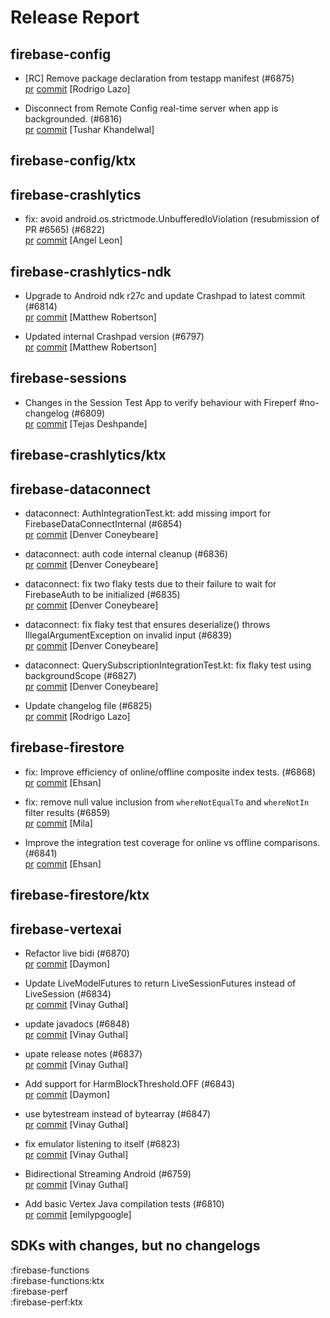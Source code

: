 # Release Report
## firebase-config
      
* [RC] Remove package declaration from testapp manifest (#6875)   
  [pr](https://github.com/firebase/firebase-android-sdk/pull/6875) [commit](https://github.com/firebase/firebase-android-sdk/commit/5aff679ee3e0fa22c1ff7876f08eb9088acd41c3)  [Rodrigo Lazo]

* Disconnect from Remote Config real-time server when app is backgrounded. (#6816)   
  [pr](https://github.com/firebase/firebase-android-sdk/pull/6816) [commit](https://github.com/firebase/firebase-android-sdk/commit/5081e7c978c4f9ff7d358f4b8713ef15a57c1058)  [Tushar Khandelwal]

## firebase-config/ktx
      

## firebase-crashlytics
      
* fix: avoid android.os.strictmode.UnbufferedIoViolation (resubmission of PR #6565) (#6822)   
  [pr](https://github.com/firebase/firebase-android-sdk/pull/6822) [commit](https://github.com/firebase/firebase-android-sdk/commit/19c8c7f822c130698cf2db8e9ee3b9f11fa91b9e)  [Angel Leon]

## firebase-crashlytics-ndk
      
* Upgrade to Android ndk r27c and update Crashpad to latest commit (#6814)   
  [pr](https://github.com/firebase/firebase-android-sdk/pull/6814) [commit](https://github.com/firebase/firebase-android-sdk/commit/cf2b7a86ff988ce9d37d7390520547f54a36381c)  [Matthew Robertson]

* Updated internal Crashpad version (#6797)   
  [pr](https://github.com/firebase/firebase-android-sdk/pull/6797) [commit](https://github.com/firebase/firebase-android-sdk/commit/5ff9d9576741c6a8fbcdf0507d53da8b08a4f146)  [Matthew Robertson]

## firebase-sessions
      
* Changes in the Session Test App to verify behaviour with Fireperf #no-changelog (#6809)   
  [pr](https://github.com/firebase/firebase-android-sdk/pull/6809) [commit](https://github.com/firebase/firebase-android-sdk/commit/278e437a7dd02c9046186eda707a020e63e214d4)  [Tejas Deshpande]

## firebase-crashlytics/ktx
      

## firebase-dataconnect
      
* dataconnect: AuthIntegrationTest.kt: add missing import for FirebaseDataConnectInternal (#6854)   
  [pr](https://github.com/firebase/firebase-android-sdk/pull/6854) [commit](https://github.com/firebase/firebase-android-sdk/commit/210dc0279ee974fac677f2aa7cc50d26586aea7d)  [Denver Coneybeare]

* dataconnect: auth code internal cleanup (#6836)   
  [pr](https://github.com/firebase/firebase-android-sdk/pull/6836) [commit](https://github.com/firebase/firebase-android-sdk/commit/dbf5d014ab08cf3d86b6e31d2650afad451fdb3c)  [Denver Coneybeare]

* dataconnect: fix two flaky tests due to their failure to wait for FirebaseAuth to be initialized (#6835)   
  [pr](https://github.com/firebase/firebase-android-sdk/pull/6835) [commit](https://github.com/firebase/firebase-android-sdk/commit/f826b40e84d1d58e895fc882a5131de9a9859042)  [Denver Coneybeare]

* dataconnect: fix flaky test that ensures deserialize() throws IllegalArgumentException on invalid input (#6839)   
  [pr](https://github.com/firebase/firebase-android-sdk/pull/6839) [commit](https://github.com/firebase/firebase-android-sdk/commit/8af38c9599656d022b701b2304537a47a7bf6f35)  [Denver Coneybeare]

* dataconnect: QuerySubscriptionIntegrationTest.kt: fix flaky test using backgroundScope (#6827)   
  [pr](https://github.com/firebase/firebase-android-sdk/pull/6827) [commit](https://github.com/firebase/firebase-android-sdk/commit/75cdf963195c873151a6fe0ece181543c01cea5f)  [Denver Coneybeare]

* Update changelog file (#6825)   
  [pr](https://github.com/firebase/firebase-android-sdk/pull/6825) [commit](https://github.com/firebase/firebase-android-sdk/commit/2cdac31dc2d9510c158596ebec4ce7ddba327eb5)  [Rodrigo Lazo]

## firebase-firestore
      
* fix: Improve efficiency of online/offline composite index tests. (#6868)   
  [pr](https://github.com/firebase/firebase-android-sdk/pull/6868) [commit](https://github.com/firebase/firebase-android-sdk/commit/24fba9b55f2ba7c4a821bd2fa835cd1e0a97d8d4)  [Ehsan]

* fix: remove null value inclusion from `whereNotEqualTo` and `whereNotIn` filter results  (#6859)   
  [pr](https://github.com/firebase/firebase-android-sdk/pull/6859) [commit](https://github.com/firebase/firebase-android-sdk/commit/edcea54ea570af828f31cf5f54e952ad6c32ff61)  [Mila]

* Improve the integration test coverage for online vs offline comparisons. (#6841)   
  [pr](https://github.com/firebase/firebase-android-sdk/pull/6841) [commit](https://github.com/firebase/firebase-android-sdk/commit/70c8e89dbc6698346a612d926da8f6bf1ddf6797)  [Ehsan]

## firebase-firestore/ktx
      

## firebase-vertexai
      
* Refactor live bidi (#6870)   
  [pr](https://github.com/firebase/firebase-android-sdk/pull/6870) [commit](https://github.com/firebase/firebase-android-sdk/commit/40b7637c6c4e246113b781ba5be3f1a7356678de)  [Daymon]

* Update LiveModelFutures to return LiveSessionFutures instead of LiveSession (#6834)   
  [pr](https://github.com/firebase/firebase-android-sdk/pull/6834) [commit](https://github.com/firebase/firebase-android-sdk/commit/47e37b5802a1be2038bc392dadb9a88c4cec8dbe)  [Vinay Guthal]

* update javadocs (#6848)   
  [pr](https://github.com/firebase/firebase-android-sdk/pull/6848) [commit](https://github.com/firebase/firebase-android-sdk/commit/33e989f2f162348a2b75c19cbc8ce962e3d14264)  [Vinay Guthal]

* upate release notes (#6837)   
  [pr](https://github.com/firebase/firebase-android-sdk/pull/6837) [commit](https://github.com/firebase/firebase-android-sdk/commit/d7a56a1e56699b8ea0ccd8bb752b702be2b39cf1)  [Vinay Guthal]

* Add support for HarmBlockThreshold.OFF (#6843)   
  [pr](https://github.com/firebase/firebase-android-sdk/pull/6843) [commit](https://github.com/firebase/firebase-android-sdk/commit/9e89b289be79a8d7892db08be16d77e6a81eea45)  [Daymon]

* use bytestream instead of bytearray (#6847)   
  [pr](https://github.com/firebase/firebase-android-sdk/pull/6847) [commit](https://github.com/firebase/firebase-android-sdk/commit/6e3be7893e600014e855d8ca2b511c3681bbd7c2)  [Vinay Guthal]

* fix emulator listening to itself (#6823)   
  [pr](https://github.com/firebase/firebase-android-sdk/pull/6823) [commit](https://github.com/firebase/firebase-android-sdk/commit/395e9dd51107bfb1057c220a847b6f420a250beb)  [Vinay Guthal]

* Bidirectional Streaming Android (#6759)   
  [pr](https://github.com/firebase/firebase-android-sdk/pull/6759) [commit](https://github.com/firebase/firebase-android-sdk/commit/d2e72df5231cfe0a8067e139ce60aa108992972d)  [Vinay Guthal]

* Add basic Vertex Java compilation tests (#6810)   
  [pr](https://github.com/firebase/firebase-android-sdk/pull/6810) [commit](https://github.com/firebase/firebase-android-sdk/commit/dbeecd4df3803d14e885b011e5998129c87cfd87)  [emilypgoogle]


## SDKs with changes, but no changelogs
:firebase-functions  
:firebase-functions:ktx  
:firebase-perf  
:firebase-perf:ktx